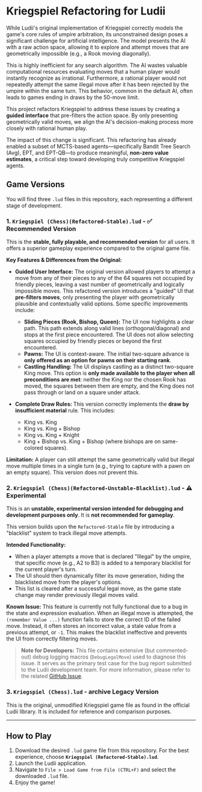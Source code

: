 # Kriegspiel Refactoring for Ludii

While Ludii's original implementation of Kriegspiel correctly models the game's core rules of umpire arbitration, its unconstrained design poses a significant challenge for artificial intelligence. The model presents the AI with a raw action space, allowing it to explore and attempt moves that are geometrically impossible (e.g., a Rook moving diagonally).

This is highly inefficient for any search algorithm. The AI wastes valuable computational resources evaluating moves that a human player would instantly recognize as irrational. Furthermore, a rational player would not repeatedly attempt the same illegal move after it has been rejected by the umpire within the same turn. This behavior, common in the default AI, often leads to games ending in draws by the 50-move limit.

This project refactors Kriegspiel to address these issues by creating a **guided interface** that pre-filters the action space. By only presenting geometrically valid moves, we align the AI's decision-making process more closely with rational human play.

The impact of this change is significant. This refactoring has already enabled a subset of MCTS-based agents—specifically Bandit Tree Search (Avg), EPT, and EPT-QB—to produce meaningful, **non-zero value estimates**, a critical step toward developing truly competitive Kriegspiel agents.

## Game Versions

You will find three `.lud` files in this repository, each representing a different stage of development.

### 1. `Kriegspiel (Chess)(Refactored-Stable).lud` - ✅ **Recommended Version**

This is the **stable, fully playable, and recommended version** for all users. It offers a superior gameplay experience compared to the original game file.

**Key Features & Differences from the Original:**

*   **Guided User Interface:** The original version allowed players to attempt a move from any of their pieces to any of the 64 squares not occupied by friendly pieces, leaving a vast number of geometrically and logically impossible moves. This refactored version introduces a "guided" UI that **pre-filters moves**, only presenting the player with geometrically plausible and contextually valid options. Some specific improvements include:

    *   **Sliding Pieces (Rook, Bishop, Queen):** The UI now highlights a clear path. This path extends along valid lines (orthogonal/diagonal) and stops at the first piece encountered. The UI does not allow selecting squares occupied by friendly pieces or beyond the first encountered.
    *   **Pawns:** The UI is context-aware. The initial two-square advance is **only offered as an option for pawns on their starting rank**.
    *   **Castling Handling:** The UI displays castling as a distinct two-square King move. This option is **only made available to the player when all preconditions are met**: neither the King nor the chosen Rook has moved, the squares between them are empty, and the King does not pass through or land on a square under attack.

*   **Complete Draw Rules:** This version correctly implements the **draw by insufficient material** rule. This includes:
    *   King vs. King
    *   King vs. King + Bishop
    *   King vs. King + Knight
    *   King + Bishop vs. King + Bishop (where bishops are on same-colored squares).

**Limitation:** A player can still attempt the same geometrically valid but illegal move multiple times in a single turn (e.g., trying to capture with a pawn on an empty square). This version does not prevent this.

### 2. `Kriegspiel (Chess)(Refactored-Unstable-Blacklist).lud` - ⚠️ **Experimental**

This is an **unstable, experimental version intended for debugging and development purposes only**. It is **not recommended for gameplay**.

This version builds upon the `Refactored-Stable` file by introducing a "blacklist" system to track illegal move attempts.

**Intended Functionality:**
-   When a player attempts a move that is declared "Illegal" by the umpire, that specific move (e.g., A2 to B3) is added to a temporary blacklist for the current player's turn.
-   The UI should then dynamically filter its move generation, hiding the blacklisted move from the player's options.
-   This list is cleared after a successful legal move, as the game state change may render previously illegal moves valid.

**Known Issue:**
This feature is currently not fully functional due to a bug in the state and expression evaluation. When an illegal move is attempted, the `(remember Value ...)` function fails to store the correct ID of the failed move. Instead, it often stores an incorrect value, a stale value from a previous attempt, or `-1`. This makes the blacklist ineffective and prevents the UI from correctly filtering moves.

> **Note for Developers:** This file contains extensive (but commented-out) debug logging macros (`DebugLegalMove`) used to diagnose this issue. It serves as the primary test case for the bug report submitted to the Ludii development team. For more information, please refer to the related [GitHub Issue](https://github.com/Ludeme/Ludii/issues/35).

### 3. `Kriegspiel (Chess).lud` -  archive **Legacy Version**

This is the original, unmodified Kriegspiel game file as found in the official Ludii library. It is included for reference and comparison purposes.

---

## How to Play

1.  Download the desired `.lud` game file from this repository. For the best experience, choose **`Kriegspiel (Refactored-Stable).lud`**.
2.  Launch the Ludii application.
3.  Navigate to `File > Load Game from File (CTRL+F)` and select the downloaded `.lud` file.
4.  Enjoy the game!